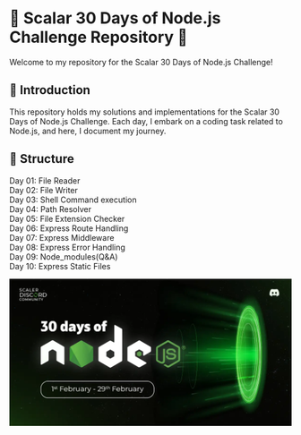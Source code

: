 # 🚀 Scalar 30 Days of Node.js Challenge Repository 🚀 <br>

Welcome to my repository for the Scalar 30 Days of Node.js Challenge!

## 🌟 Introduction <br>

This repository holds my solutions and implementations for the Scalar 30 Days of Node.js Challenge. Each day, I embark on a coding task related to Node.js, and here, I document my journey.

## 📂 Structure <br>

Day 01: File Reader <br/>
Day 02: File Writer <br/>
Day 03: Shell Command execution <br/>
Day 04: Path Resolver <br/>
Day 05: File Extension Checker<br/>
Day 06: Express Route Handling <br/>
Day 07: Express Middleware <br/>
Day 08: Express Error Handling<br/>
Day 09: Node_modules(Q&A)<br/>
Day 10: Express Static Files <br/>

![image](https://github.com/pabitra-kumar/30-Days-nodejs/blob/main/assets/Banner.png)
